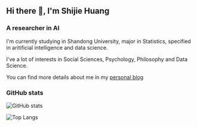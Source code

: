 ## Hi there 👋, I'm Shijie Huang

### A researcher in AI



I'm currently studying in Shandong University, major in Statistics, specified in aritificial intelligence and data science.

I've a lot of interests in Social Sciences, Psychology, Philosophy and Data Science.

You can find more details about me in my [personal blog](https://wudao.blog)

### GitHub stats

![GitHub stats](https://github-readme-stats.vercel.app/api?username=Huang-Shijie-SDUWH&count_private=true&bg_color=30,e96443,904e95&title_color=fff&text_color=fff)

![Top Langs](https://github-readme-stats.vercel.app/api/top-langs/?username=Huang-Shijie-SDUWH&layout=compact&hide=JavaScript&bg_color=30,e96443,904e95&title_color=fff&text_color=fff)
